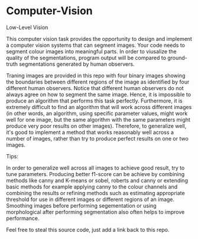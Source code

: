 # Computer-Vision
Low-Level Vision


This computer vision task provides the opportunity to design and implement a computer vision systems that can segment images. Your code needs to segment colour images into meaningful parts. In order to viusalize the quality of the segmentations, program output will be compared to ground-truth segmentations generated by human observers.

Traning images are provided in this repo with four binary images showing the boundaries between different regions of the image as identified by four different human observers. Notice that different human observers do not always agree on how to segment the same image. Hence, it is impossible to produce an algorithm that performs this task perfectly. Furthermore, it is extremely difficult to find an algorithm that will work across different images (in other words, an algorithm, using specific parameter values, might work well for one image, but the same algorithm with the same parameters might produce very poor results on other images). Therefore, to generalize well, it's good to implement a method that works reasonably well across a number of images, rather than try to produce perfect results on one or two images.

Tips:

In order to generalize well across all images to achieve good result, try to tune parameters. Producing better f1-score can be achieve by combining methods like canny and K-means or sobel, roberts and canny or extending basic methods for example applying canny to the colour channels and combining the results or refining methods such as estimating appropriate threshold for use in different images or different regions of an image. Smoothing images before performing segementation or using morphological after performing segmentation also often helps to improve performance.
 
Feel free to steal this source code, just add a link back to this repo.
